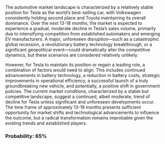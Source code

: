 The automotive market landscape is characterized by a relatively stable position for Tesla as the world’s best-selling car, with Volkswagen consistently holding second place and Toyota maintaining its overall dominance. Over the next 13-18 months, the market is expected to experience a gradual, moderate decline in Tesla’s sales volume, primarily due to intensifying competition from established automakers and emerging EV manufacturers. A major, unforeseen disruption—such as a catastrophic global recession, a revolutionary battery technology breakthrough, or a significant geopolitical event—could dramatically alter the competitive dynamics, but these scenarios are considered relatively unlikely.

However, for Tesla to maintain its position or regain a leading role, a combination of factors would need to align. This includes continued advancements in battery technology, a reduction in battery costs, strategic improvements in operational efficiency, a successful launch of a truly groundbreaking new vehicle, and potentially, a positive shift in government policies. The current market conditions, characterized by a stable but competitive landscape, suggest a continued, albeit moderate, trend of decline for Tesla unless significant and unforeseen developments occur. The time frame of approximately 13-18 months presents sufficient opportunity for market shifts and technological advancements to influence the outcome, but a radical transformation remains improbable given the existing trends and established players.

### Probability: 65%